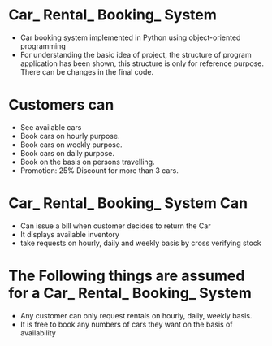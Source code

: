 # Car_ Rental_ Booking_ System

*	Car booking system implemented in Python using object-oriented programming
*	For understanding the basic idea of project, the structure of program application has been shown, this structure is only for reference purpose. There can be changes in the final code.

# Customers can
* See available cars
*	Book cars on hourly purpose.
*	Book cars on weekly purpose.
*	Book cars on daily purpose.
*	Book on the basis on persons travelling.
*	Promotion: 25% Discount for more than 3 cars.

# Car_ Rental_ Booking_ System Can
*	Can issue a bill when customer decides to return the Car
*	It displays available inventory
*	take requests on hourly, daily and weekly basis by cross verifying stock

# The Following things are assumed for a Car_ Rental_ Booking_ System
* Any customer can only request rentals on hourly, daily, weekly basis.
* It is free to book any numbers of cars they want on the basis of availability
